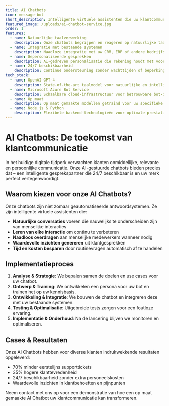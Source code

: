 ```yaml
---
title: AI Chatbots
icon: message-bot
short_description: Intelligente virtuele assistenten die uw klantcommunicatie naar een hoger niveau tillen met behulp van geavanceerde AI-technologie.
featured_image: /uploads/ai-chatbot-service.jpg
order: 1
features:
  - name: Natuurlijke taalverwerking
    description: Onze chatbots begrijpen en reageren op natuurlijke taal, waardoor de communicatie vloeiend en intuïtief verloopt.
  - name: Integratie met bestaande systemen
    description: Naadloze integratie met uw CRM, ERP of andere bedrijfssystemen voor een consistente ervaring.
  - name: Gepersonaliseerde gesprekken
    description: AI-gedreven personalisatie die rekening houdt met voorkeuren en eerdere interacties.
  - name: 24/7 beschikbaarheid
    description: Continue ondersteuning zonder wachttijden of beperkingen door kantooruren.
tech_stack:
  - name: OpenAI GPT-4
    description: State-of-the-art taalmodel voor natuurlijke en intelligente conversaties.
  - name: Microsoft Azure Bot Service
    description: Schaalbare cloud-infrastructuur voor betrouwbare bot-implementaties.
  - name: Op maat
    description: Op maat gemaakte modellen getraind voor uw specifieke branche en use cases.
  - name: Node.js & Python
    description: Flexibele backend-technologieën voor optimale prestaties en integratie.
---
```


# AI Chatbots: De toekomst van klantcommunicatie

In het huidige digitale tijdperk verwachten klanten onmiddellijke, relevante en persoonlijke communicatie. Onze AI-gestuurde chatbots bieden precies dat – een intelligente gesprekspartner die 24/7 beschikbaar is en uw merk perfect vertegenwoordigt.

## Waarom kiezen voor onze AI Chatbots?

Onze chatbots zijn niet zomaar geautomatiseerde antwoordsystemen. Ze zijn intelligente virtuele assistenten die:

- **Natuurlijke conversaties** voeren die nauwelijks te onderscheiden zijn van menselijke interacties
- **Leren van elke interactie** om continu te verbeteren
- **Naadloos overdragen** aan menselijke medewerkers wanneer nodig
- **Waardevolle inzichten genereren** uit klantgesprekken
- **Tijd en kosten besparen** door routinevragen automatisch af te handelen

## Implementatieproces

1. **Analyse & Strategie**: We bepalen samen de doelen en use cases voor uw chatbot.
2. **Ontwerp & Training**: We ontwikkelen een persona voor uw bot en trainen het op uw kennisbasis.
3. **Ontwikkeling & Integratie**: We bouwen de chatbot en integreren deze met uw bestaande systemen.
4. **Testing & Optimalisatie**: Uitgebreide tests zorgen voor een foutloze ervaring.
5. **Implementatie & Onderhoud**: Na de lancering blijven we monitoren en optimaliseren.

## Cases & Resultaten

Onze AI Chatbots hebben voor diverse klanten indrukwekkende resultaten opgeleverd:

- 70% minder eerstelijns supporttickets
- 35% hogere klanttevredenheid
- 24/7 beschikbaarheid zonder extra personeelskosten
- Waardevolle inzichten in klantbehoeften en pijnpunten

Neem contact met ons op voor een demonstratie van hoe een op maat gemaakte AI Chatbot uw klantcommunicatie kan transformeren.